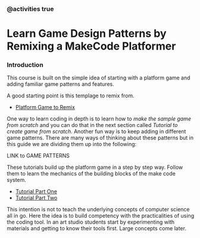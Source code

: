 ### @activities true
# Learn Game Design Patterns by Remixing a MakeCode Platformer

### Introduction

This course is built on the simple idea of starting with a platform game and adding familiar
game patterns and features.

A good starting point is this templage to remix from.
- [Platform Game to Remix](https://makecode.com/_6630XRAuUePh)

One way to learn coding in depth is to learn how to *make the sample game from scratch* and you can do that
in the next section called *Tutorial to create game from scratch*. Another fun way is to keep adding in different game patterns. There are many ways of thinking about these patterns but in this guide we are dividing them up into the following:

LINK to GAME PATTERNS

These tutorials build up the platform game in a step by step way. Follow them to learn
the mechanics of the building blocks of the make code system.

- [Tutorial Part One](https://arcade.makecode.com/beta#tutorial:github:mickfuzz/makecode-platformer-101/partOne)
- [Tutorial Part Two](https://arcade.makecode.com/beta#tutorial:github:mickfuzz/makecode-platformer-101/tutorialPartTwo)

This intention is not to teach the underlying concepts of computer science all in go.
Here the idea is to build competency with the practicalities of using the coding tool. In an art studio students start by experimenting with materials and getting to know their tools first. Large concepts come later.  
